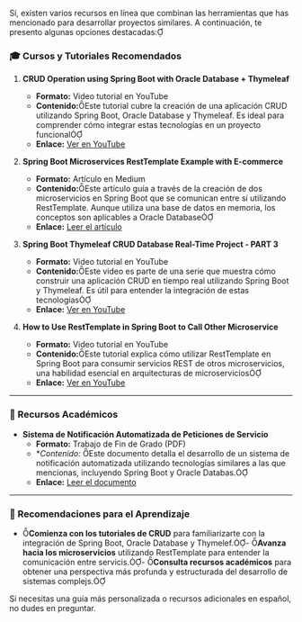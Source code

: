 Sí, existen varios recursos en línea que combinan las herramientas que has mencionado para desarrollar proyectos similares. A continuación, te presento algunas opciones destacadas:
### 🎓 Cursos y Tutoriales Recomendados

1. **CRUD Operation using Spring Boot with Oracle Database + Thymeleaf**
   - **Formato:** Video tutorial en YouTube
   - **Contenido:**Este tutorial cubre la creación de una aplicación CRUD utilizando Spring Boot, Oracle Database y Thymeleaf. Es ideal para comprender cómo integrar estas tecnologías en un proyecto funcional
   - **Enlace:** [Ver en YouTube](https://www.youtube.com/watch?v=51rS3WAxBQY)

2. **Spring Boot Microservices RestTemplate Example with E-commerce**
   - **Formato:** Artículo en Medium
   - **Contenido:**Este artículo guía a través de la creación de dos microservicios en Spring Boot que se comunican entre sí utilizando RestTemplate. Aunque utiliza una base de datos en memoria, los conceptos son aplicables a Oracle Database
   - **Enlace:** [Leer el artículo](https://rameshfadatare.medium.com/spring-boot-microservices-resttemplate-example-with-e-commerce-eb530186fd31)

3. **Spring Boot Thymeleaf CRUD Database Real-Time Project - PART 3**
   - **Formato:** Video tutorial en YouTube
   - **Contenido:**Este video es parte de una serie que muestra cómo construir una aplicación CRUD en tiempo real utilizando Spring Boot y Thymeleaf. Es útil para entender la integración de estas tecnologías
   - **Enlace:** [Ver en YouTube](https://www.youtube.com/watch?v=dlGmqzex8GE)

4. **How to Use RestTemplate in Spring Boot to Call Other Microservice**
   - **Formato:** Video tutorial en YouTube
   - **Contenido:**Este tutorial explica cómo utilizar RestTemplate en Spring Boot para consumir servicios REST de otros microservicios, una habilidad esencial en arquitecturas de microservicios
   - **Enlace:** [Ver en YouTube](https://www.youtube.com/watch?v=rp0H85kWZf4)

---

### 📘 Recursos Académicos

- **Sistema de Notificación Automatizada de Peticiones de Servicio**
  - **Formato:** Trabajo de Fin de Grado (PDF)
  - **Contenido:* Este documento detalla el desarrollo de un sistema de notificación automatizada utilizando tecnologías similares a las que mencionas, incluyendo Spring Boot y Oracle Databas.
  - **Enlace:** [Leer el documento](https://www.esi.uclm.es/www/dvallejo/TFE/TFG_Roque_Rojo.pdf)

---

### 🧭 Recomendaciones para el Aprendizaje
- **Comienza con los tutoriales de CRUD** para familiarizarte con la integración de Spring Boot, Oracle Database y Thymelef.- **Avanza hacia los microservicios** utilizando RestTemplate para entender la comunicación entre servicis.- **Consulta recursos académicos** para obtener una perspectiva más profunda y estructurada del desarrollo de sistemas complejs.

Si necesitas una guía más personalizada o recursos adicionales en español, no dudes en preguntar. 